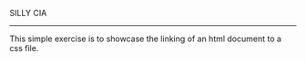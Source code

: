 SILLY CIA
_____________________________

This simple exercise is to showcase the linking of an html document to a css file.